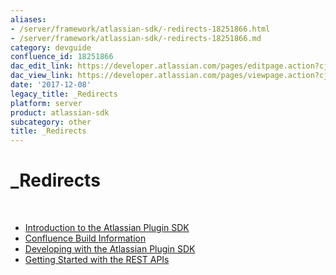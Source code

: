 ```yaml
---
aliases:
- /server/framework/atlassian-sdk/-redirects-18251866.html
- /server/framework/atlassian-sdk/-redirects-18251866.md
category: devguide
confluence_id: 18251866
dac_edit_link: https://developer.atlassian.com/pages/editpage.action?cjm=wozere&pageId=18251866
dac_view_link: https://developer.atlassian.com/pages/viewpage.action?cjm=wozere&pageId=18251866
date: '2017-12-08'
legacy_title: _Redirects
platform: server
product: atlassian-sdk
subcategory: other
title: _Redirects
---
```

# \_Redirects

 

-   [Introduction to the Atlassian Plugin SDK](/server/framework/atlassian-sdk/introduction-to-the-atlassian-plugin-sdk)
-   [Confluence Build Information](/server/framework/atlassian-sdk/confluence-build-information.snippet)
-   [Developing with the Atlassian Plugin SDK](/server/framework/atlassian-sdk/developing-with-the-atlassian-plugin-sdk)
-   [Getting Started with the REST APIs](/server/framework/atlassian-sdk/getting-started-with-the-rest-apis)
